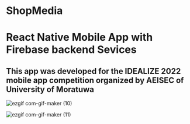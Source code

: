 # ShopMedia
# React Native Mobile App with Firebase backend Sevices
## This app was developed for the IDEALIZE 2022 mobile app competition organized by AEISEC of University of Moratuwa

![ezgif com-gif-maker (10)](https://user-images.githubusercontent.com/77486691/183259532-0f20669f-3b13-4706-87f7-6b5dae3ae033.gif)

![ezgif com-gif-maker (11)](https://user-images.githubusercontent.com/77486691/183259516-d24ee718-15c7-4b4a-9174-d66a047d5c55.gif)
